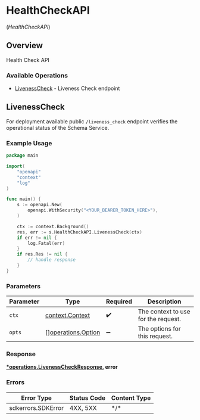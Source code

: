 # HealthCheckAPI
(*HealthCheckAPI*)

## Overview

Health Check API

### Available Operations

* [LivenessCheck](#livenesscheck) - Liveness Check endpoint

## LivenessCheck

For deployment available public `/liveness_check` endpoint verifies the operational status of the Schema Service.

### Example Usage

```go
package main

import(
	"openapi"
	"context"
	"log"
)

func main() {
    s := openapi.New(
        openapi.WithSecurity("<YOUR_BEARER_TOKEN_HERE>"),
    )

    ctx := context.Background()
    res, err := s.HealthCheckAPI.LivenessCheck(ctx)
    if err != nil {
        log.Fatal(err)
    }
    if res.Res != nil {
        // handle response
    }
}
```

### Parameters

| Parameter                                                | Type                                                     | Required                                                 | Description                                              |
| -------------------------------------------------------- | -------------------------------------------------------- | -------------------------------------------------------- | -------------------------------------------------------- |
| `ctx`                                                    | [context.Context](https://pkg.go.dev/context#Context)    | :heavy_check_mark:                                       | The context to use for the request.                      |
| `opts`                                                   | [][operations.Option](../../models/operations/option.md) | :heavy_minus_sign:                                       | The options for this request.                            |

### Response

**[*operations.LivenessCheckResponse](../../models/operations/livenesscheckresponse.md), error**

### Errors

| Error Type         | Status Code        | Content Type       |
| ------------------ | ------------------ | ------------------ |
| sdkerrors.SDKError | 4XX, 5XX           | \*/\*              |